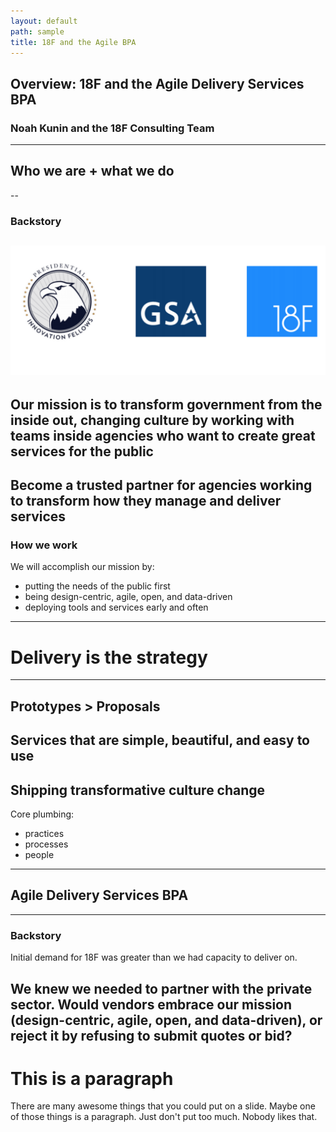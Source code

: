 ```yaml
---
layout: default
path: sample
title: 18F and the Agile BPA
---
```

## Overview: 18F and the Agile Delivery Services BPA
### Noah Kunin and the 18F Consulting Team
---
## Who we are + what we do
--
### Backstory
![](https://raw.githubusercontent.com/18F/slides/18f-pages/assets/img/PIF%20-%20GSA%20-%2018F%20logos.png)
--
Our mission is to transform government from the inside out, **changing culture** by working with teams inside agencies who want to create great services for the public
--
Become a **trusted partner** for agencies working to transform how they manage and deliver services
--
### How we work 

We will accomplish our mission by:

* putting the needs of the public first
* being design-centric, agile, open, and data-driven
* deploying tools and services early and often
---
# Delivery is the strategy
---
Prototypes > Proposals
---
Services that are simple, beautiful, and easy to use
---
Shipping transformative culture change
---
Core plumbing:
* practices
* processes
* people
---
## Agile Delivery Services BPA
---
### Backstory
Initial demand for 18F was greater than we had capacity to deliver on. 

We knew we needed to partner with the private sector. Would vendors embrace our mission (design-centric, agile, open, and data-driven), or reject it by refusing to submit quotes or bid?
---
# This is a paragraph
There are many awesome things that you could put on a slide. Maybe one of those things is a paragraph. Just don't put too much. Nobody likes that.

